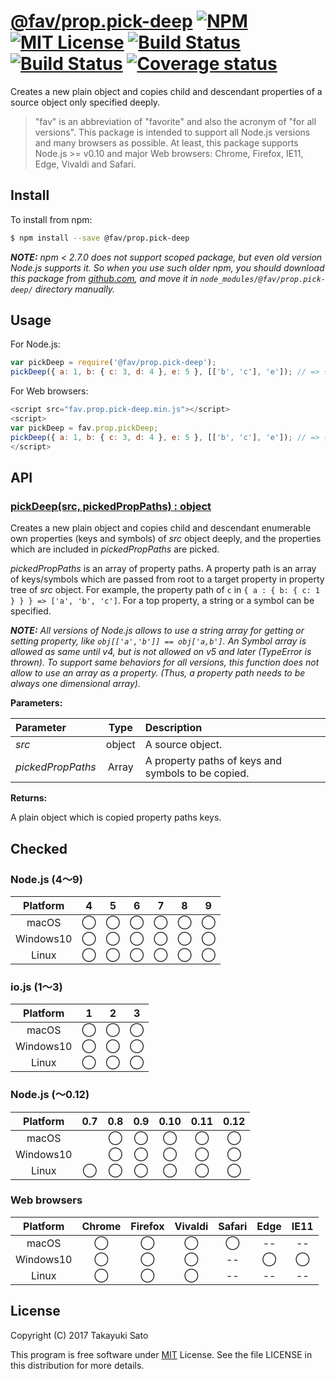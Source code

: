 # [@fav/prop.pick-deep][repo-url] [![NPM][npm-img]][npm-url] [![MIT License][mit-img]][mit-url] [![Build Status][travis-img]][travis-url] [![Build Status][appveyor-img]][appveyor-url] [![Coverage status][coverage-img]][coverage-url]

Creates a new plain object and copies child and descendant properties of a source object only specified deeply.

> "fav" is an abbreviation of "favorite" and also the acronym of "for all versions".
> This package is intended to support all Node.js versions and many browsers as possible.
> At least, this package supports Node.js >= v0.10 and major Web browsers: Chrome, Firefox, IE11, Edge, Vivaldi and Safari.


## Install

To install from npm:

```sh
$ npm install --save @fav/prop.pick-deep
```

***NOTE:*** *npm < 2.7.0 does not support scoped package, but even old version Node.js supports it. So when you use such older npm, you should download this package from [github.com][repo-url], and move it in `node_modules/@fav/prop.pick-deep/` directory manually.*


## Usage

For Node.js:

```js
var pickDeep = require('@fav/prop.pick-deep');
pickDeep({ a: 1, b: { c: 3, d: 4 }, e: 5 }, [['b', 'c'], 'e']); // => { b: { c: 3 }, e: 5 }
```

For Web browsers:

```js
<script src="fav.prop.pick-deep.min.js"></script>
<script>
var pickDeep = fav.prop.pickDeep;
pickDeep({ a: 1, b: { c: 3, d: 4 }, e: 5 }, [['b', 'c'], 'e']); // => { b: { c: 3 }, e: 5 }
</script>
```


## API

### <u>pickDeep(src, pickedPropPaths) : object</u>

Creates a new plain object and copies child and descendant enumerable own properties (keys and symbols) of *src* object deeply, and the properties which are included in *pickedPropPaths* are picked.

*pickedPropPaths* is an array of property paths. A property path is an array of keys/symbols which are passed from root to a target property in property tree of *src* object.
For example, the property path of `c` in `{ a : { b: { c: 1 } } } => ['a', 'b', 'c']`.
For a top property, a string or a symbol can be specified.

***NOTE:*** *All versions of Node.js allows to use a string array for getting or setting property, like `obj[['a','b']] == obj['a,b']`. An Symbol array is allowed as same until v4, but is not allowed on v5 and later (TypeError is thrown).
To support same behaviors for all versions, this function does not allow to use an array as a property. (Thus, a property path needs to be always one dimensional array).*

**Parameters:**

| Parameter          | Type   | Description                                        |
|:-------------------|:------:|:---------------------------------------------------|
| *src*              | object | A source object.                                   |
| *pickedPropPaths*  | Array  | A property paths of keys and symbols to be copied. |

**Returns:**

A plain object which is copied property paths keys.


## Checked                                                                      

### Node.js (4〜9)

| Platform  |   4    |   5    |   6    |   7    |   8    |   9    |
|:---------:|:------:|:------:|:------:|:------:|:------:|:------:|
| macOS     |&#x25ef;|&#x25ef;|&#x25ef;|&#x25ef;|&#x25ef;|&#x25ef;|
| Windows10 |&#x25ef;|&#x25ef;|&#x25ef;|&#x25ef;|&#x25ef;|&#x25ef;|
| Linux     |&#x25ef;|&#x25ef;|&#x25ef;|&#x25ef;|&#x25ef;|&#x25ef;|

### io.js (1〜3)

| Platform  |   1    |   2    |   3    |
|:---------:|:------:|:------:|:------:|
| macOS     |&#x25ef;|&#x25ef;|&#x25ef;|
| Windows10 |&#x25ef;|&#x25ef;|&#x25ef;|
| Linux     |&#x25ef;|&#x25ef;|&#x25ef;|

### Node.js (〜0.12)

| Platform  |  0.7   |  0.8   |  0.9   |  0.10  |  0.11  |  0.12  |
|:---------:|:------:|:------:|:------:|:------:|:------:|:------:|
| macOS     |        |&#x25ef;|&#x25ef;|&#x25ef;|&#x25ef;|&#x25ef;|
| Windows10 |        |&#x25ef;|&#x25ef;|&#x25ef;|&#x25ef;|&#x25ef;|
| Linux     |&#x25ef;|&#x25ef;|&#x25ef;|&#x25ef;|&#x25ef;|&#x25ef;|

### Web browsers

| Platform  | Chrome | Firefox | Vivaldi | Safari |  Edge  | IE11   |
|:---------:|:------:|:-------:|:-------:|:------:|:------:|:------:|
| macOS     |&#x25ef;|&#x25ef; |&#x25ef; |&#x25ef;|   --   |   --   |
| Windows10 |&#x25ef;|&#x25ef; |&#x25ef; |   --   |&#x25ef;|&#x25ef;|
| Linux     |&#x25ef;|&#x25ef; |&#x25ef; |   --   |   --   |   --   |


## License

Copyright (C) 2017 Takayuki Sato

This program is free software under [MIT][mit-url] License.
See the file LICENSE in this distribution for more details.

[repo-url]: https://github.com/sttk/fav-prop.pick-deep/
[npm-img]: https://img.shields.io/badge/npm-v0.2.1-blue.svg
[npm-url]: https://www.npmjs.com/package/@fav/prop.pick-deep
[mit-img]: https://img.shields.io/badge/license-MIT-green.svg
[mit-url]: https://opensource.org/licenses/MIT
[travis-img]: https://travis-ci.org/sttk/fav-prop.pick-deep.svg?branch=master
[travis-url]: https://travis-ci.org/sttk/fav-prop.pick-deep
[appveyor-img]: https://ci.appveyor.com/api/projects/status/github/sttk/fav-prop.pick-deep?branch=master&svg=true
[appveyor-url]: https://ci.appveyor.com/project/sttk/fav-prop-pick-deep
[coverage-img]: https://coveralls.io/repos/github/sttk/fav-prop.pick-deep/badge.svg?branch=master
[coverage-url]: https://coveralls.io/github/sttk/fav-prop.pick-deep?branch=master